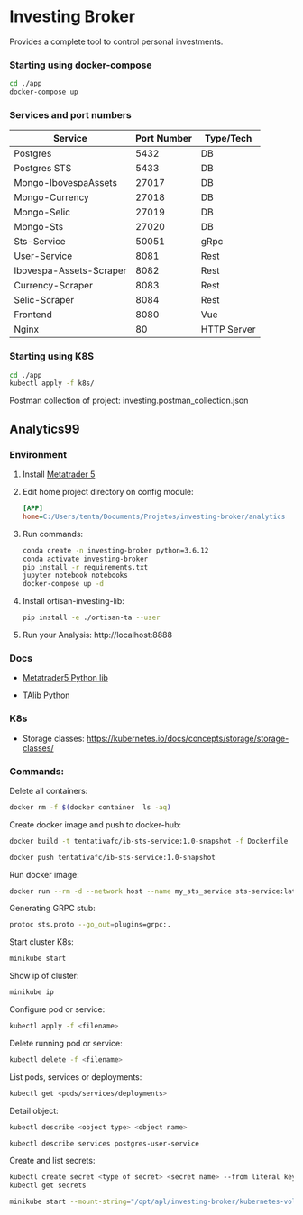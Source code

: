 # Investing Broker

Provides a complete tool to control personal investments.

### Starting using docker-compose

```sh
cd ./app
docker-compose up
```

### Services and port numbers

| Service                 | Port Number | Type/Tech   |
| ----------------------- | ----------- | ----------- |
| Postgres                | 5432        | DB          |
| Postgres STS            | 5433        | DB          |
| Mongo-IbovespaAssets    | 27017       | DB          |
| Mongo-Currency          | 27018       | DB          |
| Mongo-Selic             | 27019       | DB          |
| Mongo-Sts               | 27020       | DB          |
| Sts-Service             | 50051       | gRpc        |
| User-Service            | 8081        | Rest        |
| Ibovespa-Assets-Scraper | 8082        | Rest        |
| Currency-Scraper        | 8083        | Rest        |
| Selic-Scraper           | 8084        | Rest        |
| Frontend                | 8080        | Vue         |
| Nginx                   | 80          | HTTP Server |

### Starting using K8S

```sh
cd ./app
kubectl apply -f k8s/
```

Postman collection of project: investing.postman_collection.json

## Analytics99

### Environment

1. Install [Metatrader 5](https://www.metatrader5.com)

1. Edit home project directory on config module:

   ```ini
   [APP]
   home=C:/Users/tenta/Documents/Projetos/investing-broker/analytics
   ```

1. Run commands:

   ```sh
   conda create -n investing-broker python=3.6.12
   conda activate investing-broker
   pip install -r requirements.txt
   jupyter notebook notebooks
   docker-compose up -d
   ```

1. Install ortisan-investing-lib:

   ```sh
   pip install -e ./ortisan-ta --user
   ```

1. Run your Analysis: http://localhost:8888

### Docs

- [Metatrader5 Python lib](https://www.mql5.com/pt/docs/integration/python_metatrader5)

- [TAlib Python](https://technical-analysis-library-in-python.readthedocs.io/en/latest/ta.html#trend-indicators)

### K8s

- Storage classes:
  https://kubernetes.io/docs/concepts/storage/storage-classes/

### Commands:

Delete all containers:

```sh
docker rm -f $(docker container  ls -aq)
```

Create docker image and push to docker-hub:

```sh
docker build -t tentativafc/ib-sts-service:1.0-snapshot -f Dockerfile .
```

```sh
docker push tentativafc/ib-sts-service:1.0-snapshot
```

Run docker image:

```sh
docker run --rm -d --network host --name my_sts_service sts-service:latest
```

Generating GRPC stub:

```sh
protoc sts.proto --go_out=plugins=grpc:.
```

Start cluster K8s:

```sh
minikube start
```

Show ip of cluster:

```sh
minikube ip
```

Configure pod or service:

```sh
kubectl apply -f <filename>
```

Delete running pod or service:

```sh
kubectl delete -f <filename>
```

List pods, services or deployments:

```sh
kubectl get <pods/services/deployments>
```

Detail object:

```sh
kubectl describe <object type> <object name>
```

```sh
kubectl describe services postgres-user-service
```

Create and list secrets:

```sh
kubectl create secret <type of secret> <secret name> --from literal key=value
kubectl get secrets
```

```sh
minikube start --mount-string="/opt/apl/investing-broker/kubernetes-volume:/data"
```
